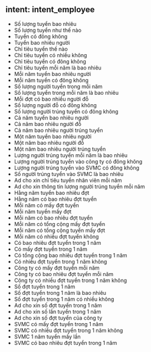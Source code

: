 ## intent: intent_employee
- Số lượng tuyển bao nhiêu
- Số lượng tuyển như thế nào
- Tuyển có đông không
- Tuyển bao nhiêu người
- Chỉ tiêu tuyển thế nào
- Chỉ tiêu tuyển có nhiều không
- Chỉ tiêu tuyển có đông không
- Chỉ tiêu tuyển mỗi năm là bao nhiêu
- Mỗi năm tuyển bao nhiêu người
- Mỗi năm tuyển có đông không
- Số lượng người tuyển trong mỗi năm
- Số lượng tuyển trong mỗi năm là bao nhiêu
- Mỗi đợt có bao nhiều người đỗ
- Số lượng người đỗ có đông không
- Số lượng người trúng tuyển có đông không
- Cả năm tuyển bao nhiêu người
- Cả năm bao nhiêu người đỗ
- Cả năm bao nhiêu người trúng tuyển
- Một năm tuyển bao nhiêu người
- Một năm bao nhiêu người đỗ
- Một năm bao nhiêu người trúng tuyển
- Lượng người trúng tuyển mỗi năm là bao nhiêu
- Lượng người trúng tuyển vào công ty có đông không
- Lượng người trúng tuyển vào SVMC có đông không
- Số người trúng tuyển vào SVMC là bao nhiêu
- Ad cho xin chỉ tiêu tuyển nhân viên mỗi năm
- Ad cho xin thông tin lượng người trúng tuyển mỗi năm
- Hằng năm tuyển bao nhiêu đợt
- Hằng năm có bao nhiêu đợt tuyển
- Mỗi năm có mấy đợt tuyển
- Mỗi năm tuyển mấy đợt
- Mỗi năm có bao nhiêu đợt tuyển
- Mỗi năm có tổng cộng mấy đợt tuyển
- Mỗi năm có tổng cộng tuyển mấy đợt
- Mỗi năm có nhiều đợt tuyển không
- Có bao nhiêu đợt tuyển trong 1 năm
- Có mấy đợt tuyển trong 1 năm
- Có tổng cộng bao nhiêu đợt tuyển trong 1 năm
- Có nhiều đợt tuyển trong 1 năm không
- Công ty có mấy đợt tuyển mỗi năm
- Công ty có bao nhiêu đợt tuyển mỗi năm
- Công ty có nhiều đợt tuyển trong 1 năm không
- Số đợt tuyển trong 1 năm
- Số đợt tuyển trong 1 năm là bao nhiêu
- Số đợt tuyển trong 1 năm có nhiều không
- Ad cho xin số đợt tuyển trong 1 năm
- Ad cho xin số lần tuyển trong 1 năm
- Ad cho xin số đợt tuyển của công ty
- SVMC có mấy đợt tuyển trong 1 năm
- SVMC có nhiều đợt tuyển trong 1 năm không
- SVMC 1 năm tuyển mấy lần
- SVMC có bao nhiêu đợt tuyển trong 1 năm